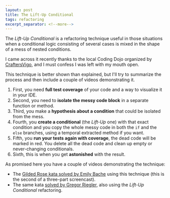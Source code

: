 ```yaml
---
layout: post
title: The Lift-Up Conditional
tags: refactoring
excerpt_separator: <!--more-->
---
```


The *Lift-Up Conditional* is a refactoring technique useful in those situations when a conditional logic consisting of several cases is mixed in the shape of a mess of nested conditions.

<!--more-->

I came across it recently thanks to the local Coding Dojo organized by [CraftersVigo](https://twitter.com/CraftersVigo), and I must confess I was left with my mouth open.

This technique is better shown than explained, but I'll try to summarize the process and then include a couple of videos demonstrating it.

1. First, you need **full test coverage** of your code and a way to visualize it in your IDE.
2. Second, you need to **isolate the messy code block** in a separate function or method.
3. Third, you make a **hypothesis about a condition** that could be isolated from the mess.
4. Fourth, you **create a conditional** (the *Lift-Up* one) with that exact condition and you copy the whole messy code in both the `if` and the `else` branches, using a temporal extracted method if you want.
5. Fifth, you **run your tests again with coverage**, the dead code will be marked in red. You delete all the dead code and clean up empty or never-changing conditionals.
6. Sixth, this is when you get **astonished** with the result.

As promised here you have a couple of videos demonstrating the technique:

* The [Gilded Rose kata solved by Emily Bache](https://youtu.be/OJmg9aMxPDI) using this technique (this is the second of a three-part screencast).
* The same kata [solved by Gregor Riegler](https://youtu.be/0bhfWtZocF8), also using the *Lift-Up Conditional* refactoring.
